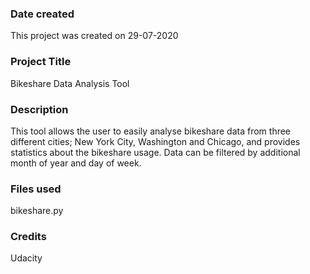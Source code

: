 ### Date created
This project was created on 29-07-2020

### Project Title
Bikeshare Data Analysis Tool

### Description
This tool allows the user to easily analyse bikeshare data from three different cities; New York City, Washington and Chicago, and provides statistics about the bikeshare usage.
Data can be filtered by additional month of year and day of week.


### Files used
bikeshare.py

### Credits
Udacity

